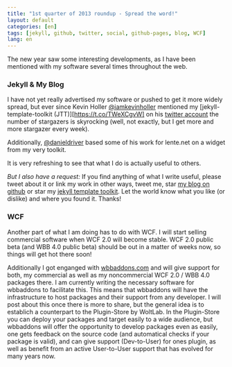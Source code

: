 ```yaml
---
title: "1st quarter of 2013 roundup - Spread the word!"
layout: default
categories: [en]
tags: [jekyll, github, twitter, social, github-pages, blog, WCF]
lang: en
---
```

The new year saw some interesting developments, as I have been mentioned with my software several times throughout the web.

### Jekyll & My Blog
I have not  yet really advertised my software or pushed to get it more widely spread, but ever since Kevin Holler [@iamkevinholler](https://twitter.com/iamkevinholler) mentioned my [jekyll-template-toolkit (JTT)][https://t.co/TWeXCgvW] on his [twitter account](https://twitter.com/iamkevinholler) the number of stargazers is skyrocking (well, not exactly, but I get more and more stargazer every week).

Additionally, [@danieldriver](https://github.com/danieldriver/) based some of his work for lente.net on a widget from my very toolkit.

It is very refreshing to see that what I do is actually useful to others. 

*But I also have a request:* If you find anything of what I write useful, please tweet about it or link my work in other ways, tweet me, star [my blog on github](https://github.com/NetzwergX/netzwergx.github.com) or star my [jekyll template toolkit](https://github.com/NetzwergX/jekyll-template-toolkit/). Let the world know what you like (or dislike) and where you found it. Thanks!

### WCF

Another part of what I am doing has to do with WCF. I will start selling commercial software when WCF 2.0 will become stable. WCF 2.0 public beta (and WBB 4.0 public beta) should be out in a matter of weeks now, so things will get hot there soon!

Additionally I got enganged with [wbbaddons.com](http://wbbaddons.com) and will give support for both, my commercial as well as my noncommercial WCF 2.0 / WBB 4.0 packages there. I am currently writing the necessary software for wbbaddons to facilitate this. This means that wbbaddons will have the infrastructure to host packages and their support from any developer. I will post about this once there is more to share, but the general idea is to establich a counterpart to the Plugin-Store by WoltLab. In the Plugin-Store you can deploy your packages and target easily to a wide audience, but wbbaddons will offer the opportunity to develop packages even as easily, one gets feedback on the source code (and automatical checks if your package is valid), and can give support (Dev-to-User) for ones plugin, as well as benefit from an active User-to-User support that has evolved for many years now.
